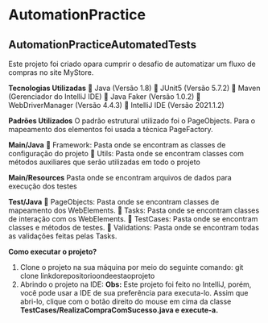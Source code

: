 # AutomationPractice
**AutomationPracticeAutomatedTests**
---
Este projeto foi criado opara cumprir o desafio de automatizar um fluxo de compras no site MyStore.

**Tecnologias Utilizadas**
 Java (Versão 1.8)
 JUnit5 (Versão 5.7.2)
 Maven (Gerenciador do IntelliJ IDE)
 Java Faker (Versão 1.0.2)
 WebDriverManager (Versão 4.4.3)
 IntelliJ IDE (Versão 2021.1.2)

**Padrões Utilizados**
O padrão estrutural utilizado foi o PageObjects. Para o mapeamento dos elementos foi
usada a técnica PageFactory.

**Main/Java**
 Framework: Pasta onde se encontram as classes de configuração do projeto
 Utils: Pasta onde se encontram classes com métodos auxiliares que serão utilizadas em todo o
projeto

**Main/Resources**
Pasta onde se encontram arquivos de dados para execução dos testes

**Test/Java**
 PageObjects: Pasta onde se encontram classes de mapeamento dos WebElements.
 Tasks: Pasta onde se encontram classes de interação com os WebElements.
 TestCases: Pasta onde se encontram classes e métodos de testes.
 Validations: Pasta onde se encontram todas as validações feitas pelas Tasks.

**Como executar o projeto?** 
1. Clone o projeto na sua máquina por meio do seguinte comando:
git clone linkdorepositorioondeestaoprojeto
2. Abrindo o projeto na IDE:
**Obs:** Este projeto foi feito no IntelliJ, porém, você pode usar a IDE de sua preferência para executa-lo.
Assim que abri-lo, clique com o botão direito do mouse em cima da classe
**TestCases/RealizaCompraComSucesso.java e execute-a.** 

